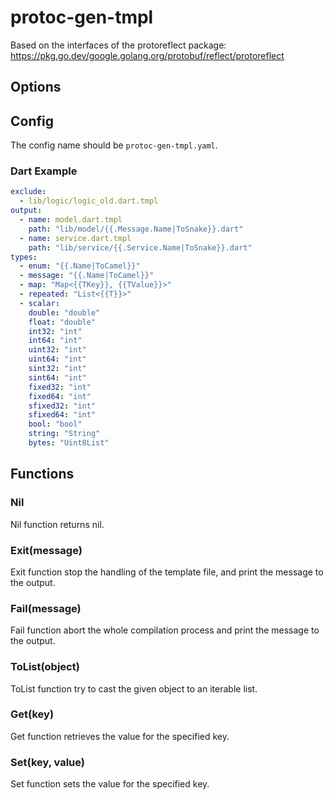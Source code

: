 # protoc-gen-tmpl

Based on the interfaces of the protoreflect package: <https://pkg.go.dev/google.golang.org/protobuf/reflect/protoreflect>

## Options

## Config

The config name should be `protoc-gen-tmpl.yaml`.

### Dart Example

```yaml
exclude:
  - lib/logic/logic_old.dart.tmpl
output:
  - name: model.dart.tmpl
    path: "lib/model/{{.Message.Name|ToSnake}}.dart"
  - name: service.dart.tmpl
    path: "lib/service/{{.Service.Name|ToSnake}}.dart"
types:
  - enum: "{{.Name|ToCamel}}"
  - message: "{{.Name|ToCamel}}"
  - map: "Map<{{TKey}}, {{TValue}}>"
  - repeated: "List<{{T}}>"
  - scalar:
    double: "double"
    float: "double"
    int32: "int"
    int64: "int"
    uint32: "int"
    uint64: "int"
    sint32: "int"
    sint64: "int"
    fixed32: "int"
    fixed64: "int"
    sfixed32: "int"
    sfixed64: "int"
    bool: "bool"
    string: "String"
    bytes: "Uint8List"
```

## Functions

### Nil

Nil function returns nil.

### Exit(message)

Exit function stop the handling of the template file, and print the message to the output.

### Fail(message)

Fail function abort the whole compilation process and print the message to the output.

### ToList(object)

ToList function try to cast the given object to an iterable list.

### Get(key)

Get function retrieves the value for the specified key.

### Set(key, value)

Set function sets the value for the specified key.
